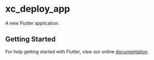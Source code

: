 # xc_deploy_app

A new Flutter application.

## Getting Started

For help getting started with Flutter, view our online
[documentation](https://flutter.io/).
